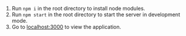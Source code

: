 1. Run `npm i` in the root directory to install node modules.
2. Run `npm start` in the root directory to start the server in development mode.
3. Go to [localhost:3000](http://localhost:3000/) to view the application.
